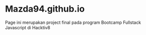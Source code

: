 # Mazda94.github.io
Page ini merupakan project final pada program Bootcamp Fullstack Javascript di Hacktiv8
